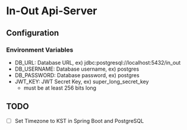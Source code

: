 # In-Out Api-Server

## Configuration

### Environment Variables

- DB_URL: Database URL, ex) jdbc:postgresql://localhost:5432/in_out
- DB_USERNAME: Database username, ex) postgres
- DB_PASSWORD: Database password, ex) postgres
- JWT_KEY: JWT Secret Key, ex) super_long_secret_key
  - must be at least 256 bits long 

## TODO

- [ ] Set Timezone to KST in Spring Boot and PostgreSQL